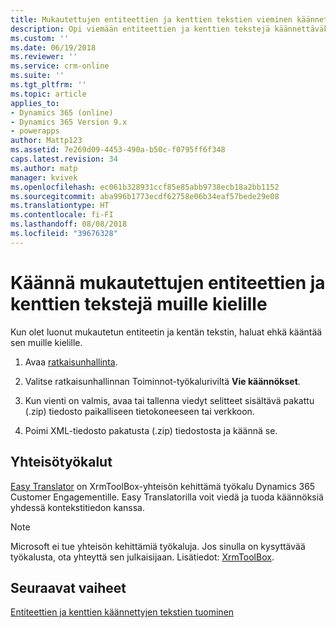 ```yaml
---
title: Mukautettujen entiteettien ja kenttien tekstien vieminen käännettäväksi PowerAppsissa | MicrosoftDocs
description: Opi viemään entiteettien ja kenttien tekstejä käännettäväksi
ms.custom: ''
ms.date: 06/19/2018
ms.reviewer: ''
ms.service: crm-online
ms.suite: ''
ms.tgt_pltfrm: ''
ms.topic: article
applies_to:
- Dynamics 365 (online)
- Dynamics 365 Version 9.x
- powerapps
author: Mattp123
ms.assetid: 7e269d09-4453-490a-b50c-f0795ff6f348
caps.latest.revision: 34
ms.author: matp
manager: kvivek
ms.openlocfilehash: ec061b328931ccf85e85abb9738ecb18a2bb1152
ms.sourcegitcommit: aba996b1773ecdf62758e06b34eaf57bede29e08
ms.translationtype: HT
ms.contentlocale: fi-FI
ms.lasthandoff: 08/08/2018
ms.locfileid: "39676328"
---
```

# <a name="translate-customized-entity-and-field-text-into-other-languages"></a>Käännä mukautettujen entiteettien ja kenttien tekstejä muille kielille

Kun olet luonut mukautetun entiteetin ja kentän tekstin, haluat ehkä kääntää sen muille kielille.  
  
1. Avaa [ratkaisunhallinta](../model-driven-apps/advanced-navigation.md#solution-explorer).    
  
2. Valitse ratkaisunhallinnan Toiminnot-työkaluriviltä **Vie käännökset**.  
3.  Kun vienti on valmis, avaa tai tallenna viedyt selitteet sisältävä pakattu (.zip) tiedosto paikalliseen tietokoneeseen tai verkkoon.  
  
4.  Poimi XML-tiedosto pakatusta (.zip) tiedostosta ja käännä se.  

## <a name="community-tools"></a>Yhteisötyökalut

[Easy Translator](https://www.xrmtoolbox.com/plugins/MsCrmTools.Translator/) on XrmToolBox-yhteisön kehittämä työkalu Dynamics 365 Customer Engagementille. Easy Translatorilla voit viedä ja tuoda käännöksiä yhdessä kontekstitiedon kanssa. 

> [!NOTE]
> Microsoft ei tue yhteisön kehittämiä työkaluja. Jos sinulla on kysyttävää työkalusta, ota yhteyttä sen julkaisijaan. Lisätiedot: [XrmToolBox](https://www.xrmtoolbox.com).

## <a name="next-steps"></a>Seuraavat vaiheet  
 [Entiteettien ja kenttien käännettyjen tekstien tuominen](import-translated-entity-field-text.md)

